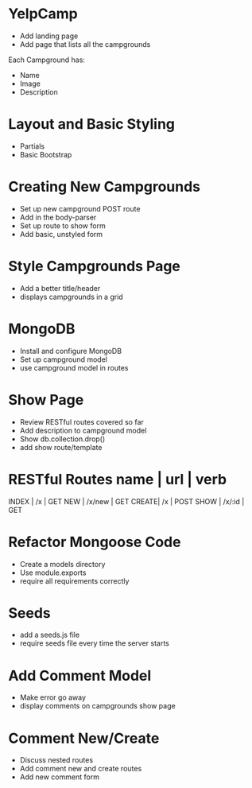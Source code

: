 # YelpCamp
* Add landing page
* Add page that lists all the campgrounds

Each Campground has:
* Name
* Image
* Description

# Layout and Basic Styling
* Partials
* Basic Bootstrap

# Creating New Campgrounds
* Set up new campground POST route
* Add in the body-parser
* Set up route to show form
* Add basic, unstyled form

# Style Campgrounds Page
* Add a better title/header
* displays campgrounds in a grid

# MongoDB
* Install and configure MongoDB
* Set up campground model
* use campground model in routes

# Show Page
* Review RESTful routes covered so far
* Add description to campground model
* Show db.collection.drop()
* add show route/template

RESTful Routes
name  | url    | verb
========================
INDEX | /x     | GET
NEW   | /x/new | GET
CREATE| /x     | POST
SHOW  | /x/:id | GET


# Refactor Mongoose Code
* Create a models directory
* Use module.exports
* require all requirements correctly

# Seeds
* add a seeds.js file
* require seeds file every time the server starts

# Add Comment Model
* Make error go away
* display comments on campgrounds show page

# Comment New/Create
* Discuss nested routes
* Add comment new and create routes
* Add new comment form
